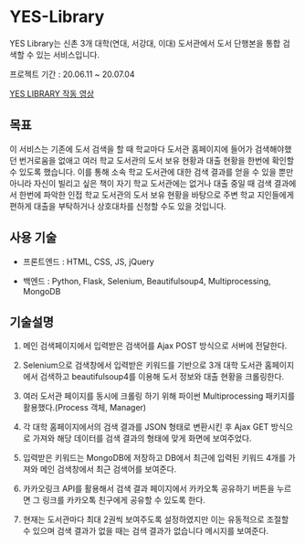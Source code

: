 # YES-Library

 YES Library는 신촌 3개 대학(연대, 서강대, 이대) 도서관에서 도서 단행본을 통합 검색할 수 있는 서비스입니다.
 
 프로젝트 기간 : 20.06.11 ~ 20.07.04

 [YES LIBRARY 작동 영상](https://www.youtube.com/watch?v=WY75gQUPIiU&feature=youtu.be)


## 목표

이 서비스는 기존에 도서 검색을 할 때 학교마다 도서관 홈페이지에 들어가 검색해야했던 번거로움을 없애고 여러 학교 도서관의 도서 보유 현황과 대출 현황을 한번에 확인할 수 있도록 했습니다. 이를 통해 소속 학교 도서관에 대한 검색 결과를 얻을 수 있을 뿐만 아니라 자신이 빌리고 싶은 책이 자기 학교 도서관에는 없거나 대출 중일 때 검색 결과에서 한번에 파악한 인접 학교 도서관의 도서 보유 현황을 바탕으로 주변 학교 지인들에게 편하게 대출을 부탁하거나 상호대차를 신청할 수도 있을 것입니다.



## 사용 기술

- 프론트엔드 : HTML, CSS, JS, jQuery

- 백엔드 : Python, Flask, Selenium, Beautifulsoup4, Multiprocessing, MongoDB

  

## 기술설명

1. 메인 검색페이지에서 입력받은 검색어를 Ajax POST 방식으로 서버에 전달한다. 

2. Selenium으로 검색창에서 입력받은 키워드를 기반으로 3개 대학 도서관 홈페이지에서 검색하고 beautifulsoup4를 이용해 도서 정보와 대출 현황을 크롤링한다.

3. 여러 도서관 페이지를 동시에 크롤링 하기 위해 파이썬 Multiprocessing 패키지를 활용했다.(Process 객체, Manager)

4. 각 대학 홈페이지에서의 검색 결과를 JSON 형태로 변환시킨 후 Ajax GET 방식으로 가져와 해당 데이터를 검색 결과의 형태에 맞게 화면에 보여주었다.

5. 입력받은 키워드는 MongoDB에 저장하고 DB에서 최근에 입력된 키워드 4개를 가져와 메인 검색창에서 최근 검색어를 보여준다.

6. 카카오링크 API를 활용해서 검색 결과 페이지에서 카카오톡 공유하기 버튼을 누르면 그 링크를 카카오톡 친구에게 공유할 수 있도록 한다.

7. 현재는 도서관마다 최대 2권씩 보여주도록 설정하였지만 이는 유동적으로 조절할 수 있으며 검색 결과가 없을 때는 검색 결과가 없습니다 메시지를 보여준다.
